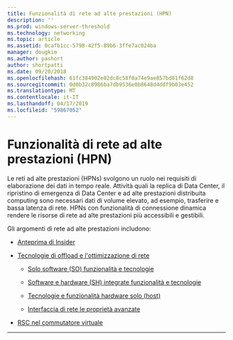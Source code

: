 ```yaml
---
title: Funzionalità di rete ad alte prestazioni (HPN)
description: ''
ms.prod: windows-server-threshold
ms.technology: networking
ms.topic: article
ms.assetid: 0cafb1cc-5798-42f5-89b6-3ffe7ac024ba
manager: dougkim
ms.author: pashort
author: shortpatti
ms.date: 09/20/2018
ms.openlocfilehash: 61fc384902e02dc8c58f0a74e9ae857bd81f62d8
ms.sourcegitcommit: 0d0b32c8986ba7db9536e0b8648d4ddf9b03e452
ms.translationtype: MT
ms.contentlocale: it-IT
ms.lasthandoff: 04/17/2019
ms.locfileid: "59867052"
---
```

# <a name="high-performance-networking-hpn"></a>Funzionalità di rete ad alte prestazioni (HPN)

Le reti ad alte prestazioni (HPNs) svolgono un ruolo nei requisiti di elaborazione dei dati in tempo reale. Attività quali la replica di Data Center, il ripristino di emergenza di Data Center e ad alte prestazioni distribuita computing sono necessari dati di volume elevato, ad esempio, trasferire e bassa latenza di rete. HPNs con funzionalità di connessione dinamica rendere le risorse di rete ad alte prestazioni più accessibili e gestibili. 


Gli argomenti di rete ad alte prestazioni includono:

- [Anteprima di Insider](hpn-insider-preview.md)

- [Tecnologie di offload e l'ottimizzazione di rete](network-offload-and-optimization.md)

  - [Solo software (SO) funzionalità e tecnologie](hpn-software-only-features.md)

  - [Software e hardware (SH) integrate funzionalità e tecnologie](hpn-software-hardware-features.md)

  - [Tecnologie e funzionalità hardware solo (host)](hpn-hardware-only-features.md)

  - [Interfaccia di rete le proprietà avanzate](hpn-nic-advanced-properties.md)

- [RSC nel commutatore virtuale](rsc-in-the-vswitch.md)

---